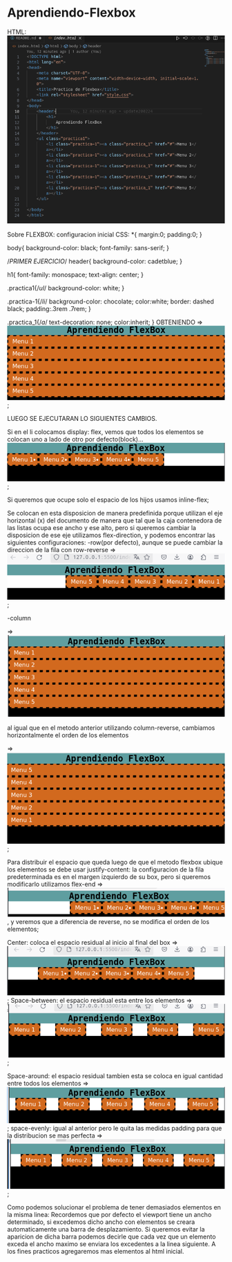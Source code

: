 # Aprendiendo-Flexbox
HTML:
![alt text](image-12.png)

Sobre FLEXBOX:
configuracion inicial CSS:
*{
  margin:0;
  padding:0;
}

body{
  background-color: black;
  font-family: sans-serif;
}

/*PRIMER EJERCICIO*/
header{
  background-color: cadetblue;
}

h1{
  font-family: monospace;
  text-align: center;
}

.practica1{/*ul*/
 background-color: white;
}

.practica-1{/*li*/
  background-color: chocolate;
  color:white;
  border: dashed black;
  padding:.3rem .7rem;
}


.practica_1{/*a*/
  text-decoration: none;
  color:inherit;
}
OBTENIENDO => ![alt text](image-2.png);

LUEGO SE EJECUTARAN LO SIGUIENTES CAMBIOS.

Si en el li colocamos display: flex, vemos que todos los elementos se colocan uno a lado de otro por defecto(block)...![alt text](image-3.png);

Si queremos que ocupe solo el espacio de los hijos usamos inline-flex;

Se colocan en esta disposicion de manera predefinida porque utilizan el eje horizontal (x) del documento de manera que tal que la caja contenedora de las listas ocupa ese ancho y ese alto, pero si queremos cambiar la disposicion de ese eje utilizamos flex-direction, y podemos encontrar las siguientes configuraciones:
  -row(por defecto), aunque se puede cambiar la direccion de la fila con row-reverse => ![alt text](image-5.png);


  -column 
  
  => ![alt text](image-4.png) 
  
  al igual que en el metodo anterior utilizando column-reverse, cambiamos horizontalmente el orden de los elementos 
  
  =>![alt text](image-6.png);

Para distribuir el espacio que queda luego de que el metodo flexbox ubique los elementos se debe usar justify-content:
la configuracion de la fila predeterminada es en el margen izquierdo de su box, pero si queremos modificarlo utilizamos flex-end
=>![alt text](image-7.png), y veremos que a diferencia de reverse, no se modifica el orden de los elementos;

Center: coloca el espacio residual al inicio al final del box 
=> ![alt text](image-8.png);
Space-between: el espacio residual esta entre los elementos 
=>![alt text](image-9.png);

Space-around: el espacio residual tambien esta se coloca en igual cantidad entre todos los elementos 
=>![alt text](image-10.png);
space-evenly: igual al anterior pero le quita las medidas padding para que la distribucion se mas perfecta
=> ![alt text](image-11.png);

Como podemos solucionar el problema de tener demasiados elementos en la misma linea:
Recordemos que por defecto el viewport tiene un ancho determinado, si excedemos dicho ancho con elementos se creara automaticamente una barra de desplazamiento. Si queremos evitar la aparicion de dicha barra podemos decirle que cada vez que un elemento exceda el ancho maximo se enviara los excedentes a la linea siguiente. 
A los fines practicos agregaremos mas elementos al html inicial.







